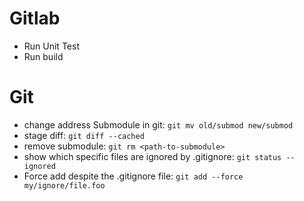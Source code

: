 # Gitlab
- Run Unit Test
- Run build

# Git
- change address Submodule in git: `git mv old/submod new/submod`
- stage diff: `git diff --cached`
- remove submodule: `git rm <path-to-submodule>`
- show which specific files are ignored by .gitignore: `git status --ignored`
- Force add despite the .gitignore file: `git add --force my/ignore/file.foo`
